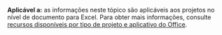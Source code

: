   **Aplicável a:** as informações neste tópico são aplicáveis aos projetos no nível de documento para Excel. Para obter mais informações, consulte [recursos disponíveis por tipo de projeto e aplicativo do Office](../../vsto/features-available-by-office-application-and-project-type.md).

  